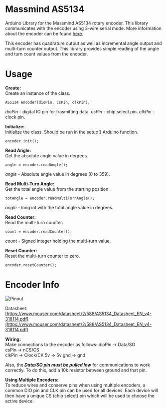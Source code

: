 

# Massmind AS5134
Arduino Library for the Massmind AS5134 rotary encoder. This library communicates with the encoder using 3-wire serial mode.  More information about the encoder can be found [here](http://techref.massmind.org/techref/io/sensor/pos/enc/ENC2.htm).

This encoder has quadrature output as well as incremental angle output and multi-turn counter output. This library provides simple reading of the angle and turn count values from the encoder.

# Usage  
**Create:**  
Create an instance of the class.  

    AS5134 encoder(dioPin, csPin, clkPin);  

*dioPin* - digital IO pin for trasmitting data.
*csPin* - chip select pin.
*clkPin* - clock pin.
  

**Initialize:**  
Initialize the class. Should be run in the setup() Arduino function.

    encoder.init();

**Read Angle:**  
Get the absolute angle value in degrees.

    angle = encoder.readAngle();

*angle* - Absolute angle value in degrees (0 to 359).

**Read Multi-Turn Angle:**  
Get the total angle value from the starting position.

    totAngle = encoder.readMultiTurnAngle();

*angle* - long int with the total angle value in degrees.


**Read Counter:**  
Read the multi-turn counter.

    count = encoder.readCounter();

*count* - Signed integer holding the multi-turn value.

**Reset Counter:**  
Reset the multi-turn counter to zero.

    encoder.resetCounter();



  
# Encoder Info  
![Pinout](http://techref.massmind.org/images/massmind/enc1/ENC2cFs.png)

Datasheet: [https://www.mouser.com/datasheet/2/588/AS5134_Datasheet_EN_v4-318114.pdf](https://www.mouser.com/datasheet/2/588/AS5134_Datasheet_EN_v4-318114.pdf)


**Wiring:**  
Make connections to the encoder as follows:
dioPin -> Data/SO  
csPin -> nCS/CS  
clkPin -> Clock/CK
5v -> 5v
gnd -> gnd

Also, the ***Data/SO pin must be pulled low*** for communications to work correctly. To do this, add a 10k resistor between ground and that pin.


**Using Multiple Encoders:**  
To reduce wires and conserve pins when using multiple encoders, a common DIO pin and CLK pin can be used for all devices. Each device will then have a unique CS (chip select) pin which will be used to choose the active device.